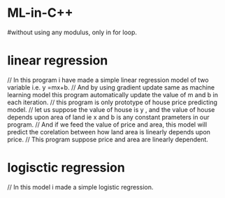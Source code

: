 # ML-in-C++
#without using any modulus, only in for loop.
 # linear regression
// In this program i have made a simple linear regression model of two variable i.e. y =mx+b.
// And by using gradient update same as machine learning model this program automatically update the value of m and b in each iteration.
// this program is only prototype of house price predicting model.
// let us suppose the value of house is y , and the value of house depends upon area of land ie x and  b is any constant prameters in our program.
// And if we feed the value of price and area, this model will predict the corelation between how land area is linearly depends upon price.
// This program suppose price and area are linearly dependent.
 # logisctic regression
 // In this model i made a simple logistic regression.
